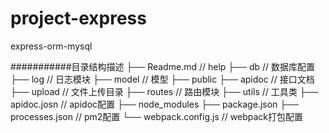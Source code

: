 # project-express
express-orm-mysql

###########目录结构描述
├── Readme.md                  // help
├── db                         // 数据库配置
├── log                        // 日志模块
├── model                      // 模型
├── public
  ├── apidoc                   // 接口文档
  ├── upload                   // 文件上传目录
├── routes                     // 路由模块
├── utils                      // 工具类
├── apidoc.josn                // apidoc配置
├── node_modules
├── package.json
├── processes.json              // pm2配置
└── webpack.config.js           // webpack打包配置
